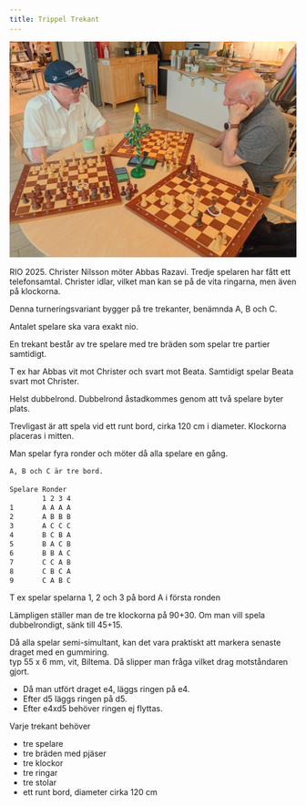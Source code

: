 ```yaml
---
title: Trippel Trekant
---
```


![](trekant.JPG)

RIO 2025. Christer Nilsson möter Abbas Razavi. Tredje spelaren har fått ett telefonsamtal.
Christer idlar, vilket man kan se på de vita ringarna, men även på klockorna.

Denna turneringsvariant bygger på tre trekanter, benämnda A, B och C.

Antalet spelare ska vara exakt nio.

En trekant består av tre spelare med tre bräden som spelar tre partier samtidigt.

T ex har Abbas vit mot Christer och svart mot Beata. Samtidigt spelar Beata svart mot Christer.

Helst dubbelrond. Dubbelrond åstadkommes genom att två spelare byter plats.

Trevligast är att spela vid ett runt bord, cirka 120 cm i diameter. Klockorna placeras i mitten.

Man spelar fyra ronder och möter då alla spelare en gång.

```
A, B och C är tre bord.

Spelare Ronder
        1 2 3 4
1       A A A A
2       A B B B
3       A C C C
4       B C B A
5       B A C B
6       B B A C
7       C C A B
8       C B C A
9       C A B C
```

T ex spelar spelarna 1, 2 och 3 på bord A i första ronden

Lämpligen ställer man de tre klockorna på 90+30.
Om man vill spela dubbelrondigt, sänk till 45+15. 

Då alla spelar semi-simultant, kan det vara praktiskt att markera senaste draget med en gummiring.  
typ 55 x 6 mm, vit, Biltema. Då slipper man fråga vilket drag motståndaren gjort.
* Då man utfört draget e4, läggs ringen på e4. 
* Efter d5 läggs ringen på d5. 
* Efter e4xd5 behöver ringen ej flyttas.

Varje trekant behöver
* tre spelare
* tre bräden med pjäser
* tre klockor
* tre ringar
* tre stolar
* ett runt bord, diameter cirka 120 cm


